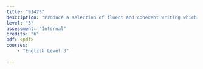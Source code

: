 ```yaml
---
title: "91475"
description: "Produce a selection of fluent and coherent writing which develops, sustains, and structures ideas"
level: "3"
assessment: "Internal"
credits: "6"
pdf: <pdf>
courses:
    - "English Level 3"
    
---
```

